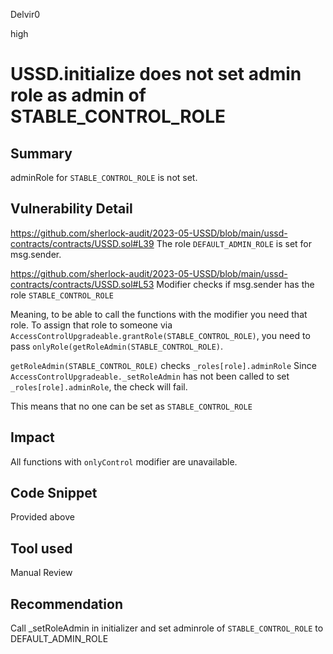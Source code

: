 Delvir0

high

# USSD.initialize does not set admin role as admin of STABLE_CONTROL_ROLE

## Summary
adminRole for `STABLE_CONTROL_ROLE` is not set.
## Vulnerability Detail
https://github.com/sherlock-audit/2023-05-USSD/blob/main/ussd-contracts/contracts/USSD.sol#L39
The role `DEFAULT_ADMIN_ROLE` is set for msg.sender.

https://github.com/sherlock-audit/2023-05-USSD/blob/main/ussd-contracts/contracts/USSD.sol#L53
Modifier checks if msg.sender has the role `STABLE_CONTROL_ROLE`

Meaning, to be able to call the functions with the modifier you need that role.
To assign that role to someone via `AccessControlUpgradeable.grantRole(STABLE_CONTROL_ROLE)`, you need to pass `onlyRole(getRoleAdmin(STABLE_CONTROL_ROLE)`.

`getRoleAdmin(STABLE_CONTROL_ROLE)` checks `_roles[role].adminRole`
Since `AccessControlUpgradeable._setRoleAdmin` has not been called to set `_roles[role].adminRole`, the check will fail.

This means that no one can be set as `STABLE_CONTROL_ROLE`
## Impact
All functions with `onlyControl` modifier are unavailable.
## Code Snippet
Provided above
## Tool used

Manual Review

## Recommendation
Call _setRoleAdmin in initializer and set adminrole of  `STABLE_CONTROL_ROLE` to DEFAULT_ADMIN_ROLE